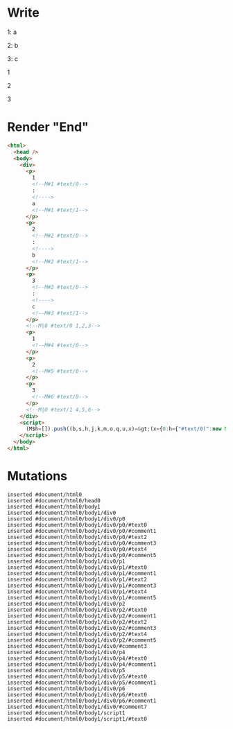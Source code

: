 # Write
  <div><p>1<!M#1 #text/0>: <!>a<!M#1 #text/1></p><p>2<!M#2 #text/0>: <!>b<!M#2 #text/1></p><p>3<!M#3 #text/0>: <!>c<!M#3 #text/1></p><!M|0 #text/0 1,2,3><p>1<!M#4 #text/0></p><p>2<!M#5 #text/0></p><p>3<!M#6 #text/0></p><!M|0 #text/1 4,5,6></div><script>(M$h=[]).push((b,s,h,j,k,m,o,q,u,x)=>(x={0:h={"#text/0(":new Map([["1",j={}],["2",k={}],["3",m={}]]),"#text/1(":new Map([["1",o={}],["2",q={}],["3",u={}]])},1:j,2:k,3:m,4:o,5:q,6:u},j._=k._=m._=o._=q._=u._=h,x),[])</script>


# Render "End"
```html
<html>
  <head />
  <body>
    <div>
      <p>
        1
        <!--M#1 #text/0-->
        : 
        <!---->
        a
        <!--M#1 #text/1-->
      </p>
      <p>
        2
        <!--M#2 #text/0-->
        : 
        <!---->
        b
        <!--M#2 #text/1-->
      </p>
      <p>
        3
        <!--M#3 #text/0-->
        : 
        <!---->
        c
        <!--M#3 #text/1-->
      </p>
      <!--M|0 #text/0 1,2,3-->
      <p>
        1
        <!--M#4 #text/0-->
      </p>
      <p>
        2
        <!--M#5 #text/0-->
      </p>
      <p>
        3
        <!--M#6 #text/0-->
      </p>
      <!--M|0 #text/1 4,5,6-->
    </div>
    <script>
      (M$h=[]).push((b,s,h,j,k,m,o,q,u,x)=&gt;(x={0:h={"#text/0(":new Map([["1",j={}],["2",k={}],["3",m={}]]),"#text/1(":new Map([["1",o={}],["2",q={}],["3",u={}]])},1:j,2:k,3:m,4:o,5:q,6:u},j._=k._=m._=o._=q._=u._=h,x),[])
    </script>
  </body>
</html>
```

# Mutations
```
inserted #document/html0
inserted #document/html0/head0
inserted #document/html0/body1
inserted #document/html0/body1/div0
inserted #document/html0/body1/div0/p0
inserted #document/html0/body1/div0/p0/#text0
inserted #document/html0/body1/div0/p0/#comment1
inserted #document/html0/body1/div0/p0/#text2
inserted #document/html0/body1/div0/p0/#comment3
inserted #document/html0/body1/div0/p0/#text4
inserted #document/html0/body1/div0/p0/#comment5
inserted #document/html0/body1/div0/p1
inserted #document/html0/body1/div0/p1/#text0
inserted #document/html0/body1/div0/p1/#comment1
inserted #document/html0/body1/div0/p1/#text2
inserted #document/html0/body1/div0/p1/#comment3
inserted #document/html0/body1/div0/p1/#text4
inserted #document/html0/body1/div0/p1/#comment5
inserted #document/html0/body1/div0/p2
inserted #document/html0/body1/div0/p2/#text0
inserted #document/html0/body1/div0/p2/#comment1
inserted #document/html0/body1/div0/p2/#text2
inserted #document/html0/body1/div0/p2/#comment3
inserted #document/html0/body1/div0/p2/#text4
inserted #document/html0/body1/div0/p2/#comment5
inserted #document/html0/body1/div0/#comment3
inserted #document/html0/body1/div0/p4
inserted #document/html0/body1/div0/p4/#text0
inserted #document/html0/body1/div0/p4/#comment1
inserted #document/html0/body1/div0/p5
inserted #document/html0/body1/div0/p5/#text0
inserted #document/html0/body1/div0/p5/#comment1
inserted #document/html0/body1/div0/p6
inserted #document/html0/body1/div0/p6/#text0
inserted #document/html0/body1/div0/p6/#comment1
inserted #document/html0/body1/div0/#comment7
inserted #document/html0/body1/script1
inserted #document/html0/body1/script1/#text0
```